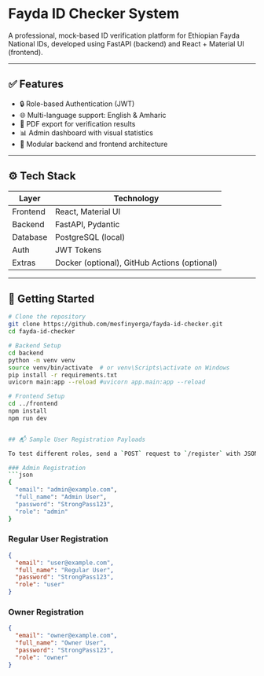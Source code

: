 # Fayda ID Checker System

A professional, mock-based ID verification platform for Ethiopian Fayda National IDs, developed using FastAPI (backend) and React + Material UI (frontend).

---

## ✅ Features

- 🔒 Role-based Authentication (JWT)
- 🌐 Multi-language support: English & Amharic
- 📄 PDF export for verification results
- 📊 Admin dashboard with visual statistics
- 🔁 Modular backend and frontend architecture

---

## ⚙️ Tech Stack

| Layer       | Technology               |
|-------------|---------------------------|
| Frontend    | React, Material UI        |
| Backend     | FastAPI, Pydantic         |
| Database    | PostgreSQL (local)        |
| Auth        | JWT Tokens                |
| Extras      | Docker (optional), GitHub Actions (optional) |

---

## 🚀 Getting Started

```bash
# Clone the repository
git clone https://github.com/mesfinyerga/fayda-id-checker.git
cd fayda-id-checker

# Backend Setup
cd backend
python -m venv venv
source venv/bin/activate  # or venv\Scripts\activate on Windows
pip install -r requirements.txt
uvicorn main:app --reload #uvicorn app.main:app --reload 

# Frontend Setup
cd ../frontend
npm install
npm run dev


## 📬 Sample User Registration Payloads

To test different roles, send a `POST` request to `/register` with JSON like the examples below.

### Admin Registration
```json
{
  "email": "admin@example.com",
  "full_name": "Admin User",
  "password": "StrongPass123",
  "role": "admin"
}
```

### Regular User Registration
```json
{
  "email": "user@example.com",
  "full_name": "Regular User",
  "password": "StrongPass123",
  "role": "user"
}
```

### Owner Registration
```json
{
  "email": "owner@example.com",
  "full_name": "Owner User",
  "password": "StrongPass123",
  "role": "owner"
}
```
